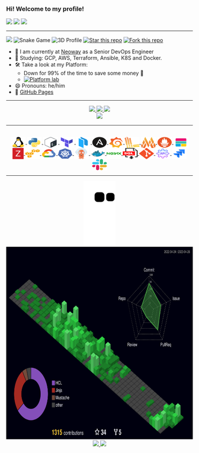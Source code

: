 ### Hi! Welcome to my profile!

<div align="justify">
    <a href = "mailto:kaio6fellipe@gmail.com"><img src="https://img.shields.io/badge/-Gmail-%23333?style=flat&logo=gmail&logoColor=white" target="_blank"></a>
    <a href="https://www.linkedin.com/in/kaio-fellipe" target="_blank"><img src="https://img.shields.io/badge/-LinkedIn-%230077B5?style=flat&logo=linkedin&logoColor=white" target="_blank"></a>
    <a href="https://github.com/kaio6fellipe"><img src="https://img.shields.io/github/followers/kaio6fellipe?label=Follow%20me&style=social" target="_blank"></a>
</div>

* * *

![](https://gpvc.arturio.dev/kaio6fellipe) 
![Snake Game](https://github.com/kaio6fellipe/kaio6fellipe/actions/workflows/cobrinha.yml/badge.svg)
![3D Profile](https://github.com/kaio6fellipe/kaio6fellipe/actions/workflows/profile-3d.yml/badge.svg)
[![Star this repo](https://img.shields.io/github/stars/kaio6fellipe/kaio6fellipe?label=Star%20this%20repo&style=social)](https://github.com/kaio6fellipe/kaio6fellipe)
[![Fork this repo](https://img.shields.io/github/forks/kaio6fellipe/kaio6fellipe?label=Fork%20this%20repo&style=social)](https://github.com/kaio6fellipe/kaio6fellipe/fork)

- 🔭 I am currently at [Neoway](https://github.com/NeowayLabs) as a Senior DevOps Engineer
- 🌱 Studying: GCP, AWS, Terraform, Ansible, K8S and Docker.
- 🛠️ Take a look at my Platform:
  - Down for 99% of the time to save some money :money_with_wings:
  - [![Platform lab](https://img.shields.io/uptimerobot/status/m794238146-c9373c4202f6118fe629cdb1?label=Platform%20Lab&logo=terraform&style=plastic)](https://stats.uptimerobot.com/oklm0fDgvD)
- 😄 Pronouns: he/him
- 🤫 [GitHub Pages](https://kaio6fellipe.github.io/)
* * *

<div align="center">
  <a href="https://github.com/kaio6fellipe">
  <img height="127em" src="https://github-profile-trophy.vercel.app/?username=kaio6fellipe&theme=onedark&column=-1&rank=-C"/>
  <img height="190em" src="https://github-readme-stats.vercel.app/api?username=kaio6fellipe&show_icons=true&theme=dark&include_all_commits=true&count_private=true"/>
  <img height="190em" src="https://github-readme-stats.vercel.app/api/top-langs/?username=kaio6fellipe&layout=compact&langs_count=7&theme=dark"/>  
</div>

<div align="center">
  <a href="https://github.com/kaio6fellipe">
  <img height="300em" src="https://github-readme-streak-stats.herokuapp.com/?user=kaio6fellipe&theme=dark"/>
</div>

* * *    
    
<div style="display: inline_block" align="center"><br>
  <a href="https://en.wikipedia.org/wiki/Linux">
    <img align="center" alt="Kaio-Linux" height="30" width="40" src="https://raw.githubusercontent.com/devicons/devicon/master/icons/linux/linux-original.svg">
  <a href="https://www.python.org/">
    <img align="center" alt="Kaio-Python" height="30" width="40" src="https://raw.githubusercontent.com/devicons/devicon/master/icons/python/python-original.svg">
  <a href="https://www.gnu.org/software/bash">
    <img align="center" alt="Kaio-Bash" height="30" width="40" src="https://raw.githubusercontent.com/devicons/devicon/master/icons/bash/bash-original.svg">
  <a href="https://www.terraform.io/">
    <img align="center" alt="Kaio-Terraform" height="30" width="40" src="https://raw.githubusercontent.com/devicons/devicon/master/icons/terraform/terraform-original.svg">
  <a href="https://www.packer.io/">
    <img align="center" alt="Kaio-Packer" height="30" width="40" src="https://raw.githubusercontent.com/devicons/devicon/master/icons/packer/packer-original.svg">
  <a href="https://www.ansible.com/">
    <img align="center" alt="Kaio-Ansible" height="30" width="40" src="https://raw.githubusercontent.com/devicons/devicon/master/icons/ansible/ansible-original.svg">
  <a href="https://grafana.com/grafana/">
    <img align="center" alt="Kaio-Grafana" height="30" width="40" src="https://github.com/devicons/devicon/blob/master/icons/grafana/grafana-original.svg">
  <a href="https://grafana.com/oss/loki/">
    <img align="center" alt="Kaio-Loki" height="30" width="40" src="https://raw.githubusercontent.com/kaio6fellipe/kaio6fellipe/main/logo-loki.svg">
  <a href="https://grafana.com/oss/mimir/">
    <img align="center" alt="Kaio-Mimir" height="30" width="40" src="https://raw.githubusercontent.com/kaio6fellipe/kaio6fellipe/main/logo-mimir.svg">
  <a href="https://prometheus.io/">
    <img align="center" alt="Kaio-Prometheus" height="30" width="40" src="https://raw.githubusercontent.com/devicons/devicon/master/icons/prometheus/prometheus-original.svg">
  <a href="https://www.elastic.co/pt/elastic-stack/">
    <img align="center" alt="Kaio-ELK" height="30" width="40" src="https://raw.githubusercontent.com/kaio6fellipe/kaio6fellipe/main/elastic-stack.svg">
  <a href="https://www.zabbix.com/">
    <img align="center" alt="Kaio-Zabbix" height="30" width="30" src="https://raw.githubusercontent.com/kaio6fellipe/kaio6fellipe/main/zabbix_logo_icon_167937.svg">
  <a href="https://aws.amazon.com/pt/">
    <img align="center" alt="Kaio-AWS" height="30" width="40" src="https://github.com/devicons/devicon/blob/master/icons/amazonwebservices/amazonwebservices-original.svg">
  <a href="https://cloud.google.com/">
    <img align="center" alt="Kaio-GCP" height="30" width="40" src="https://raw.githubusercontent.com/devicons/devicon/master/icons/googlecloud/googlecloud-original.svg">
  <a href="https://kubernetes.io/">  
    <img align="center" alt="Kaio-K8S" height="30" width="40" src="https://raw.githubusercontent.com/devicons/devicon/master/icons/kubernetes/kubernetes-plain.svg">
  <a href="https://argo-cd.readthedocs.io/en/stable/">
    <img align="center" alt="Kaio-ArgoCD" height="30" width="40" src="https://raw.githubusercontent.com/devicons/devicon/master/icons/argocd/argocd-original.svg">
  <a href="https://www.docker.com/">
    <img align="center" alt="Kaio-Docker" height="30" width="40" src="https://raw.githubusercontent.com/devicons/devicon/master/icons/docker/docker-original.svg">
  <a href="https://www.nginx.com/">
    <img align="center" alt="Kaio-NGINX" height="30" width="40" src="https://raw.githubusercontent.com/devicons/devicon/master/icons/nginx/nginx-original.svg">
  <a href="https://pt.wikipedia.org/wiki/SQL">
    <img align="center" alt="Kaio-SQL" height="30" width="40" src="https://raw.githubusercontent.com/kaio6fellipe/kaio6fellipe/main/sql.svg">
  <a href="https://git-scm.com/">
    <img align="center" alt="Kaio-Git" height="30" width="40" src="https://raw.githubusercontent.com/devicons/devicon/master/icons/git/git-plain.svg">
  <a href="https://en.wikipedia.org/wiki/API">
    <img align="center" alt="Kaio-API" height="30" width="40" src="https://raw.githubusercontent.com/kaio6fellipe/kaio6fellipe/main/pngwing.com.svg">
  <a href="https://www.atlassian.com/software/jira">
    <img align="center" alt="Kaio-Jira" height="30" width="40" src="https://raw.githubusercontent.com/devicons/devicon/master/icons/jira/jira-original.svg">
  <a href="https://slack.com/intl/pt-br/">
    <img align="center" alt="Kaio-Slack" height="30" width="40" src="https://raw.githubusercontent.com/devicons/devicon/master/icons/slack/slack-original.svg">
  </a>

</div>

* * * 

<div align="center">
  <a href="https://github.com/kaio6fellipe">
  <img height="175em" src="https://raw.githubusercontent.com/kaio6fellipe/kaio6fellipe/output/github-contribution-grid-snake.svg"/>
  <img height="520em" src="https://raw.githubusercontent.com/kaio6fellipe/kaio6fellipe/main/profile-3d-contrib/profile-night-green.svg"/>
</div>
    
<div align="center">
  <a href="https://github.com/kaio6fellipe">
  <img height="150em" src="https://github-profile-summary-cards.vercel.app/api/cards/profile-details?username=kaio6fellipe&theme=github_dark"/>
  <img height="150em" src="http://github-profile-summary-cards.vercel.app/api/cards/productive-time?username=kaio6fellipe&theme=github_dark&utcOffset=-3"/> 
</div>
